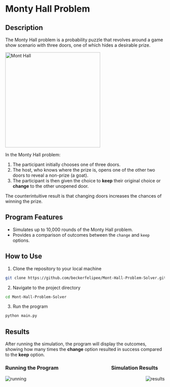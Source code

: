 # Monty Hall Problem

## Description

The Monty Hall problem is a probability puzzle that revolves around a game show scenario with three doors, one of which hides a desirable prize.

<img alt="Mont Hall" height="300" width="300" src="https://cdn.discordapp.com/attachments/1200737677486608446/1200747268047912970/2.jpeg?ex=65c74e09&is=65b4d909&hm=fc4ff8406108e619275a724408e4313f9fbfad58ebdeb0fb5e42afe0ae40ce4c&">

In the Monty Hall problem:

1. The participant initially chooses one of three doors.
2. The host, who knows where the prize is, opens one of the other two doors to reveal a non-prize (a goat).
3. The participant is then given the choice to **keep** their original choice or **change** to the other unopened door.

The counterintuitive result is that changing doors increases the chances of winning the prize.

## Program Features

- Simulates up to 10,000 rounds of the Monty Hall problem.
- Provides a comparison of outcomes between the ```change``` and ```keep``` options.

## How to Use

1. Clone the repository to your local machine
```bash
git clone https://github.com/beckerfelipee/Mont-Hall-Problem-Solver.git
```
2. Navigate to the project directory
```bash
cd Mont-Hall-Problem-Solver
```
3. Run the program
```bash
python main.py
```

## Results

After running the simulation, the program will display the outcomes, showing how many times the **change** option resulted in success compared to the **keep** option.

### Running the Program                                           Simulation Results

<img alt="running" align="left" src="https://cdn.discordapp.com/attachments/1200737677486608446/1200751039708672050/running.png?ex=65c7518c&is=65b4dc8c&hm=817c86761519461cf8f39f4bd472ee2c384bad7e5784731c9a7a34f8d0ec141f&">
<img alt="results" align="right" src="https://cdn.discordapp.com/attachments/1200737677486608446/1200751039364747264/result.png?ex=65c7518c&is=65b4dc8c&hm=55e7ef3cf16a1d7d017ef4a89ae116696d3ea3dcd37074d8cc1a0f04ca098cda&">
